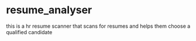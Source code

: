 # resume_analyser
this is a hr resume scanner that scans for resumes and helps them choose a qualified candidate
